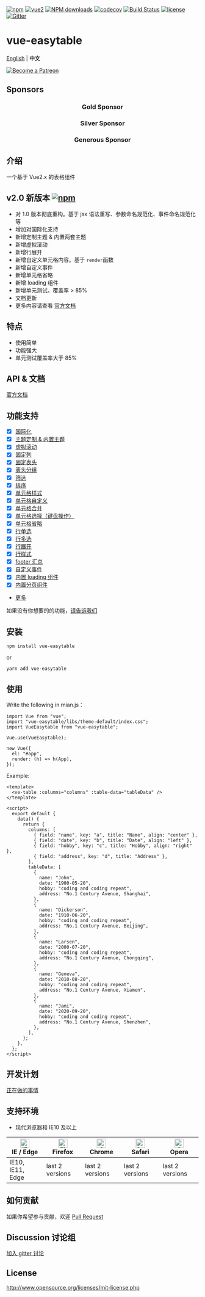 [![npm](https://img.shields.io/npm/v/vue-easytable.svg)](https://www.npmjs.com/package/vue-easytable)
[![vue2](https://img.shields.io/badge/vue-2.6+-brightgreen.svg)](https://vuejs.org/)
[![NPM downloads](https://img.shields.io/npm/dm/vue-easytable.svg?style=flat)](https://npmjs.org/package/vue-easytable)
[![codecov](https://codecov.io/gh/Happy-Coding-Clans/vue-easytable/branch/master/graph/badge.svg?token=UJy3LHInUn)](https://codecov.io/gh/Happy-Coding-Clans/vue-easytable)
[![Build Status](https://travis-ci.com/Happy-Coding-Clans/vue-easytable.svg?branch=master)](https://travis-ci.com/Happy-Coding-Clans/vue-easytable)
[![license](https://img.shields.io/npm/l/vue-easytable.svg?maxAge=2592000)](http://www.opensource.org/licenses/mit-license.php)
[![Gitter](https://badges.gitter.im/vue-easytable/community.svg)](https://gitter.im/vue-easytable/community?utm_source=badge&utm_medium=badge&utm_campaign=pr-badge)

# vue-easytable

[English](./README.md) | **中文**

<p>
  <a href="https://www.patreon.com/huangshuwei" target="_blank">
    <img src="https://c5.patreon.com/external/logo/become_a_patron_button.png" alt="Become a Patreon">
  </a>
</p>

## Sponsors

<h3 align="center">Gold Sponsor</h3>

<h3 align="center">Silver Sponsor</h3>

<h3 align="center">Generous Sponsor</h3>

## 介绍

一个基于 Vue2.x 的表格组件

## v2.0 新版本 [![npm](https://img.shields.io/npm/v/vue-easytable.svg)](https://www.npmjs.com/package/vue-easytable)

- 对 1.0 版本彻底重构。基于 jsx 语法重写、参数命名规范化、事件命名规范化等
- 增加对国际化支持
- 新增定制主题 & 内置两套主题
- 新增虚拟滚动
- 新增行展开
- 新增自定义单元格内容。基于 `render`函数
- 新增自定义事件
- 新增单元格省略
- 新增 loading 组件
- 新增单元测试。覆盖率 > 85%
- 文档更新
- 更多内容请查看 [官方文档](http://happy-coding-clans.github.io/vue-easytable/#/zh/doc/intro)

## 特点

- 使用简单
- 功能强大
- 单元测试覆盖率大于 85%

## API & 文档

[官方文档](http://happy-coding-clans.github.io/vue-easytable/)

## 功能支持

- [x] [国际化](http://happy-coding-clans.github.io/vue-easytable/#/zh/doc/locale)
- [x] [主题定制 & 内置主题](http://happy-coding-clans.github.io/vue-easytable/#/zh/doc/theme)
- [x] [虚拟滚动](http://happy-coding-clans.github.io/vue-easytable/#/zh/doc/table/virtual-scroll)
- [x] [固定列](http://happy-coding-clans.github.io/vue-easytable/#/zh/doc/table/column-fixed)
- [x] [固定表头](http://happy-coding-clans.github.io/vue-easytable/#/zh/doc/table/header-fixed)
- [x] [表头分组](http://happy-coding-clans.github.io/vue-easytable/#/zh/doc/table/header-grouping)
- [x] [筛选](http://happy-coding-clans.github.io/vue-easytable/#/zh/doc/table/header-filter)
- [x] [排序](http://happy-coding-clans.github.io/vue-easytable/#/zh/doc/table/header-sort)
- [x] [单元格样式](http://happy-coding-clans.github.io/vue-easytable/#/zh/doc/table/cell-style)
- [x] [单元格自定义](http://happy-coding-clans.github.io/vue-easytable/#/zh/doc/table/cell-custom)
- [x] [单元格合并](http://happy-coding-clans.github.io/vue-easytable/#/zh/doc/table/cell-span)
- [x] [单元格选择（键盘操作）](http://happy-coding-clans.github.io/vue-easytable/#/zh/doc/table/cell-selection)
- [x] [单元格省略](http://happy-coding-clans.github.io/vue-easytable/#/zh/doc/table/cell-ellipsis)
- [x] [行单选](http://happy-coding-clans.github.io/vue-easytable/#/zh/doc/table/row-radio)
- [x] [行多选](http://happy-coding-clans.github.io/vue-easytable/#/zh/doc/table/row-checkbox)
- [x] [行展开](http://happy-coding-clans.github.io/vue-easytable/#/zh/doc/table/row-expand)
- [x] [行样式](http://happy-coding-clans.github.io/vue-easytable/#/zh/doc/table/row-style)
- [x] [footer 汇总](http://happy-coding-clans.github.io/vue-easytable/#/zh/doc/table/footer-summary)
- [x] [自定义事件](http://happy-coding-clans.github.io/vue-easytable/#/zh/doc/table/event-custom)
- [x] [内置 loading 组件](http://happy-coding-clans.github.io/vue-easytable/#/zh/doc/base/loading)
- [x] [内置分页组件](http://happy-coding-clans.github.io/vue-easytable/#/zh/doc/base/pagination)
- [更多](http://happy-coding-clans.github.io/vue-easytable)

如果没有你想要的的功能，[请告诉我们](http://happy-coding-clans.github.io/issue-template-generater/#/zh)

## 安装

```
npm install vue-easytable
```

or

```
yarn add vue-easytable
```

## 使用

Write the following in mian.js：

```
import Vue from "vue";
import "vue-easytable/libs/theme-default/index.css";
import VueEasytable from "vue-easytable";

Vue.use(VueEasytable);

new Vue({
  el: "#app",
  render: (h) => h(App),
});
```

Example:

```
<template>
  <ve-table :columns="columns" :table-data="tableData" />
</template>

<script>
  export default {
    data() {
      return {
        columns: [
          { field: "name", key: "a", title: "Name", align: "center" },
          { field: "date", key: "b", title: "Date", align: "left" },
          { field: "hobby", key: "c", title: "Hobby", align: "right" },
          { field: "address", key: "d", title: "Address" },
        ],
        tableData: [
          {
            name: "John",
            date: "1900-05-20",
            hobby: "coding and coding repeat",
            address: "No.1 Century Avenue, Shanghai",
          },
          {
            name: "Dickerson",
            date: "1910-06-20",
            hobby: "coding and coding repeat",
            address: "No.1 Century Avenue, Beijing",
          },
          {
            name: "Larsen",
            date: "2000-07-20",
            hobby: "coding and coding repeat",
            address: "No.1 Century Avenue, Chongqing",
          },
          {
            name: "Geneva",
            date: "2010-08-20",
            hobby: "coding and coding repeat",
            address: "No.1 Century Avenue, Xiamen",
          },
          {
            name: "Jami",
            date: "2020-09-20",
            hobby: "coding and coding repeat",
            address: "No.1 Century Avenue, Shenzhen",
          },
        ],
      };
    },
  };
</script>
```

## 开发计划

[正在做的事情](https://github.com/Happy-Coding-Clans/vue-easytable/projects)

## 支持环境

- 现代浏览器和 IE10 及以上

| [<img src="https://raw.githubusercontent.com/alrra/browser-logos/master/src/edge/edge_48x48.png" alt="IE / Edge" width="24px" height="24px" />](http://godban.github.io/browsers-support-badges/)</br>IE / Edge | [<img src="https://raw.githubusercontent.com/alrra/browser-logos/master/src/firefox/firefox_48x48.png" alt="Firefox" width="24px" height="24px" />](http://godban.github.io/browsers-support-badges/)</br>Firefox | [<img src="https://raw.githubusercontent.com/alrra/browser-logos/master/src/chrome/chrome_48x48.png" alt="Chrome" width="24px" height="24px" />](http://godban.github.io/browsers-support-badges/)</br>Chrome | [<img src="https://raw.githubusercontent.com/alrra/browser-logos/master/src/safari/safari_48x48.png" alt="Safari" width="24px" height="24px" />](http://godban.github.io/browsers-support-badges/)</br>Safari | [<img src="https://raw.githubusercontent.com/alrra/browser-logos/master/src/opera/opera_48x48.png" alt="Opera" width="24px" height="24px" />](http://godban.github.io/browsers-support-badges/)</br>Opera |
| --------------------------------------------------------------------------------------------------------------------------------------------------------------------------------------------------------------- | ----------------------------------------------------------------------------------------------------------------------------------------------------------------------------------------------------------------- | ------------------------------------------------------------------------------------------------------------------------------------------------------------------------------------------------------------- | ------------------------------------------------------------------------------------------------------------------------------------------------------------------------------------------------------------- | --------------------------------------------------------------------------------------------------------------------------------------------------------------------------------------------------------- |
| IE10, IE11, Edge                                                                                                                                                                                                | last 2 versions                                                                                                                                                                                                   | last 2 versions                                                                                                                                                                                               | last 2 versions                                                                                                                                                                                               | last 2 versions                                                                                                                                                                                           |

## 如何贡献

如果你希望参与贡献，欢迎 [Pull Request](https://github.com/huangshuwei/vue-easytable/pulls)

## Discussion 讨论组

[加入 gitter 讨论](https://gitter.im/vue-easytable/community)

## License

http://www.opensource.org/licenses/mit-license.php
